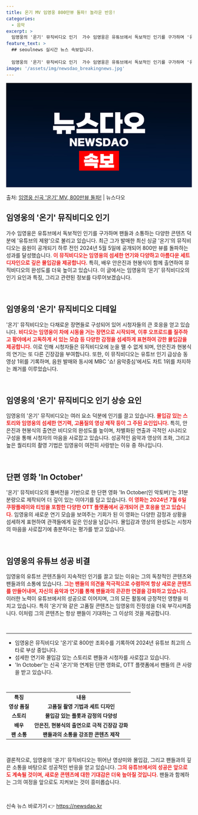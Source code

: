 ```yaml
---
title: 온기 MV 임영웅 800만뷰 돌파! 놀라운 반응!
categories:
  - 음악
excerpt: >
  임영웅의 '온기' 뮤직비디오 인기  가수 임영웅은 유튜브에서 독보적인 인기를 구가하며 '유튜브의 제왕'으로 …
feature_text: >
  ## seoulnews 실시간 뉴스 속보입니다.

  임영웅의 '온기' 뮤직비디오 인기  가수 임영웅은 유튜브에서 독보적인 인기를 구가하며 '유튜브의 제왕'으로 …
image: '/assets/img/newsdao_breakingnews.jpg'
---
```


![뉴스다오 속보](/assets/img/newsdao_breakingnews.jpg)

<p>출처: <a href="https://newsdao.kr/5075" rel="dofollow">임영웅 신곡 '온기' MV, 800만뷰 돌파!</a> | 뉴스다오</p>

<h2 data-ke-size="size26">임영웅의 '온기' 뮤직비디오 인기</h2>

<p data-ke-size="size16">가수 임영웅은 유튜브에서 독보적인 인기를 구가하며 팬들과 소통하는 다양한 콘텐츠 덕분에 '유튜브의 제왕'으로 불리고 있습니다. 최근 그가 발매한 최신 싱글 '온기'의 뮤직비디오는 음원이 공개되기 하루 전인 2024년 5월 5일에 공개되어 800만 뷰를 돌파하는 성과를 달성했습니다. <b><span style="color: #ee2323;">이 뮤직비디오는 임영웅의 섬세한 연기와 다양하고 아름다운 세트 디자인으로 깊은 몰입감을 제공합니다.</span></b> 특히, 배우 안은진과 현봉식이 함께 출연하여 뮤직비디오의 완성도를 더욱 높이고 있습니다. 이 글에서는 임영웅의 ‘온기’ 뮤직비디오의 인기 요인과 특징, 그리고 관련된 정보를 다루어보겠습니다.</p>

<p data-ke-size="size16">&nbsp;</p>

<h2 data-ke-size="size26">임영웅의 '온기' 뮤직비디오 디테일</h2>

<p data-ke-size="size16">'온기' 뮤직비디오는 다채로운 장면들로 구성되어 있어 시청자들의 큰 호응을 얻고 있습니다. <b><span style="color: #ee2323;">비디오는 임영웅이 차에 시동을 거는 장면으로 시작되며, 이후 오프로드를 질주하고 황야에서 고독하게 서 있는 모습 등 다양한 감정을 섬세하게 표현하여 강한 몰입감을 제공합니다.</span></b> 이로 인해 시청자들은 뮤직비디오에 눈을 뗄 수 없게 되며, 안은진과 현봉식의 연기는 또 다른 긴장감을 부여합니다. 또한, 이 뮤직비디오는 유튜브 인기 급상승 동영상 1위를 기록하며, 음원 발매와 동시에 MBC ‘쇼! 음악중심’에서도 차트 1위를 차지하는 쾌거를 이루었습니다.</p>

<p data-ke-size="size16">&nbsp;</p>

<h2 data-ke-size="size26">임영웅의 '온기' 뮤직비디오 인기 상승 요인</h2>

<p data-ke-size="size16">임영웅의 '온기' 뮤직비디오는 여러 요소 덕분에 인기를 끌고 있습니다. <b><span style="color: #ee2323;">몰입감 있는 스토리와 임영웅의 섬세한 연기력, 고품질의 영상 제작 등이 그 주된 요인입니다.</span></b> 특히, 안은진과 현봉식의 출연은 비디오의 완성도를 높이며, 차별화된 연출과 극적인 시나리오 구성을 통해 시청자의 마음을 사로잡고 있습니다. 성공적인 음악과 영상의 조화, 그리고 높은 퀄리티의 촬영 기법은 임영웅이 여전히 사랑받는 이유 중 하나입니다.</p>

<p data-ke-size="size16">&nbsp;</p>

<h2 data-ke-size="size26">단편 영화 'In October'</h2>

<p data-ke-size="size16">'온기' 뮤직비디오의 풀버전을 기반으로 한 단편 영화 'In October(인 악토버)'는 31분 분량으로 제작되어 더 깊이 있는 이야기를 담고 있습니다. <b><span style="color: #ee2323;">이 영화는 2024년 7월 6일 쿠팡플레이와 티빙을 포함한 다양한 OTT 플랫폼에서 공개되어 큰 호응을 얻고 있습니다.</span></b> 임영웅의 새로운 연기 모습을 보여주는 기회가 된 이 영화는 다양한 감정과 상황을 섬세하게 표현하여 관객들에게 깊은 인상을 남깁니다. 몰입감과 영상의 완성도는 시청자의 마음을 사로잡기에 충분하다는 평가를 받고 있습니다.</p>

<p data-ke-size="size16">&nbsp;</p>

<h2 data-ke-size="size26">임영웅의 유튜브 성공 비결</h2>

<p data-ke-size="size16">임영웅의 유튜브 콘텐츠들이 지속적인 인기를 끌고 있는 이유는 그의 독창적인 콘텐츠와 팬들과의 소통에 있습니다. <b><span style="color: #ee2323;">그는 팬들의 의견을 적극적으로 수렴하여 항상 새로운 콘텐츠를 만들어내며, 자신의 음악과 연기를 통해 팬들과의 끈끈한 연결을 강화하고 있습니다.</span></b> 이러한 노력이 유튜브에서의 성공으로 이어지며, 그의 모든 활동에 긍정적인 영향을 미치고 있습니다. 특히 '온기'와 같은 고품질 콘텐츠는 임영웅의 진정성을 더욱 부각시켜줍니다. 이처럼 그의 콘텐츠는 항상 팬들이 기대하는 그 이상의 것을 제공합니다.</p>

<p data-ke-size="size16">&nbsp;</p>

<hr>

<ul>
<li>임영웅은 뮤직비디오 '온기'로 800만 조회수를 기록하여 2024년 유튜브 최고의 스타로 부상 중입니다.</li>
<li>섬세한 연기와 몰입감 있는 스토리로 팬들과 시청자를 사로잡고 있습니다.</li>
<li>'In October'는 신곡 '온기'와 연계된 단편 영화로, OTT 플랫폼에서 팬들의 큰 사랑을 받고 있습니다.</li>
</ul>

<p data-ke-size="size16">&nbsp;</p>

<table style="width: 100%;">
<tr>
<td style="text-align: center; height: 17px;"><b>특징</b></td>
<td style="text-align: center; height: 17px;"><b>내용</b></td>
</tr>
<tr>
<td style="text-align: center; height: 17px;"><b>영상 품질</b></td>
<td style="text-align: center; height: 17px;"><b>고품질 촬영 기법과 세트 디자인</b></td>
</tr>
<tr>
<td style="text-align: center; height: 17px;"><b>스토리</b></td>
<td style="text-align: center; height: 17px;"><b>몰입감 있는 플롯과 감정의 다양성</b></td>
</tr>
<tr>
<td style="text-align: center; height: 17px;"><b>배우</b></td>
<td style="text-align: center; height: 17px;"><b>안은진, 현봉식의 출연으로 극적 긴장감 강화</b></td>
</tr>
<tr>
<td style="text-align: center; height: 17px;"><b>팬 소통</b></td>
<td style="text-align: center; height: 17px;"><b>팬들과의 소통을 강조한 콘텐츠 제작</b></td>
</tr>
</table>

<p data-ke-size="size16">&nbsp;</p>

<p data-ke-size="size16">결론적으로, 임영웅의 '온기' 뮤직비디오는 뛰어난 영상미와 몰입감, 그리고 팬들과의 깊은 소통을 바탕으로 성공적인 반응을 얻고 있습니다. <b><span style="color: #ee2323;">그의 유튜브에서의 성공은 앞으로도 계속될 것이며, 새로운 콘텐츠에 대한 기대감은 더욱 높아질 것입니다.</span></b> 팬들과 함께하는 그의 여정을 앞으로도 지켜보는 것이 흥미롭습니다.</p>

<p data-ke-size="size16">&nbsp;</p> 

신속 뉴스 바로가기 👉 <a href="https://newsdao.kr" rel="dofollow">https://newsdao.kr</a>


